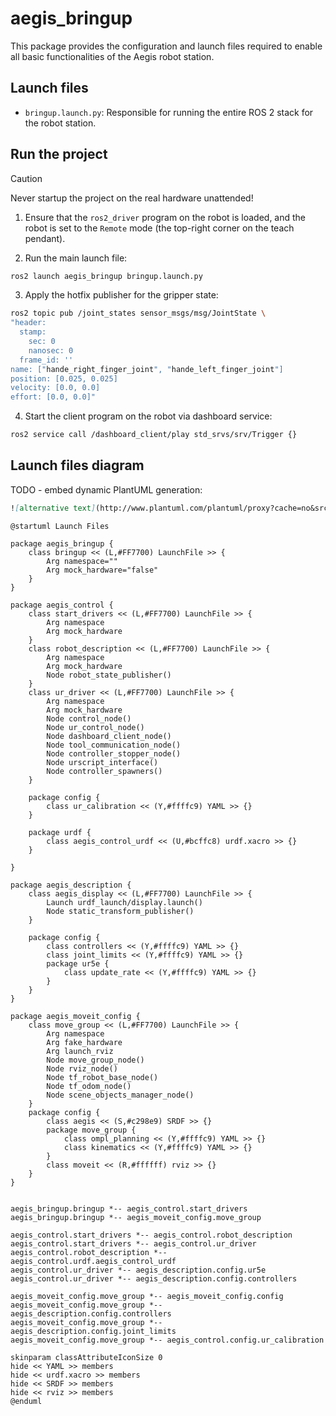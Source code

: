 # aegis_bringup

This package provides the configuration and launch files required to enable all basic functionalities of the Aegis robot station.

## Launch files

- `bringup.launch.py`: Responsible for running the entire ROS 2 stack for the robot station.

## Run the project

> [!CAUTION]
> Never startup the project on the real hardware unattended!

1. Ensure that the `ros2_driver` program on the robot is loaded, and the robot is set to the `Remote` mode (the top-right corner on the teach pendant).

2. Run the main launch file:
```bash
ros2 launch aegis_bringup bringup.launch.py
```

3. Apply the hotfix publisher for the gripper state:
```bash
ros2 topic pub /joint_states sensor_msgs/msg/JointState \
"header:
  stamp:
    sec: 0
    nanosec: 0
  frame_id: ''
name: ["hande_right_finger_joint", "hande_left_finger_joint"]
position: [0.025, 0.025]
velocity: [0.0, 0.0]
effort: [0.0, 0.0]"
```

4. Start the client program on the robot via dashboard service:
```bash
ros2 service call /dashboard_client/play std_srvs/srv/Trigger {}
```

## Launch files diagram

TODO - embed dynamic PlantUML generation:
```markdown
![alternative text](http://www.plantuml.com/plantuml/proxy?cache=no&src=https://raw.github.com/plantuml/plantuml-server/master/src/main/webapp/resource/test2diagrams.txt
```

```plantuml
@startuml Launch Files

package aegis_bringup {
    class bringup << (L,#FF7700) LaunchFile >> {
        Arg namespace=""
        Arg mock_hardware="false"
    }
}

package aegis_control {
    class start_drivers << (L,#FF7700) LaunchFile >> {
        Arg namespace
        Arg mock_hardware
    }
    class robot_description << (L,#FF7700) LaunchFile >> {
        Arg namespace
        Arg mock_hardware
        Node robot_state_publisher()
    }
    class ur_driver << (L,#FF7700) LaunchFile >> {
        Arg namespace
        Arg mock_hardware
        Node control_node()
        Node ur_control_node()
        Node dashboard_client_node()
        Node tool_communication_node()
        Node controller_stopper_node()
        Node urscript_interface()
        Node controller_spawners()
    }

    package config {
        class ur_calibration << (Y,#ffffc9) YAML >> {}
    }

    package urdf {
        class aegis_control_urdf << (U,#bcffc8) urdf.xacro >> {}
    }

}

package aegis_description {
    class aegis_display << (L,#FF7700) LaunchFile >> {
        Launch urdf_launch/display.launch()
        Node static_transform_publisher()
    }

    package config {
        class controllers << (Y,#ffffc9) YAML >> {}
        class joint_limits << (Y,#ffffc9) YAML >> {}
        package ur5e {
            class update_rate << (Y,#ffffc9) YAML >> {}
        }
    }
}

package aegis_moveit_config {
    class move_group << (L,#FF7700) LaunchFile >> {
        Arg namespace
        Arg fake_hardware
        Arg launch_rviz
        Node move_group_node()
        Node rviz_node()
        Node tf_robot_base_node()
        Node tf_odom_node()
        Node scene_objects_manager_node()
    }
    package config {
        class aegis << (S,#c298e9) SRDF >> {}
        package move_group {
            class ompl_planning << (Y,#ffffc9) YAML >> {}
            class kinematics << (Y,#ffffc9) YAML >> {}
        }
        class moveit << (R,#ffffff) rviz >> {}
    }
}


aegis_bringup.bringup *-- aegis_control.start_drivers
aegis_bringup.bringup *-- aegis_moveit_config.move_group

aegis_control.start_drivers *-- aegis_control.robot_description
aegis_control.start_drivers *-- aegis_control.ur_driver
aegis_control.robot_description *-- aegis_control.urdf.aegis_control_urdf
aegis_control.ur_driver *-- aegis_description.config.ur5e
aegis_control.ur_driver *-- aegis_description.config.controllers

aegis_moveit_config.move_group *-- aegis_moveit_config.config
aegis_moveit_config.move_group *-- aegis_description.config.controllers
aegis_moveit_config.move_group *-- aegis_description.config.joint_limits
aegis_moveit_config.move_group *-- aegis_control.config.ur_calibration

skinparam classAttributeIconSize 0
hide << YAML >> members
hide << urdf.xacro >> members
hide << SRDF >> members
hide << rviz >> members
@enduml
```
